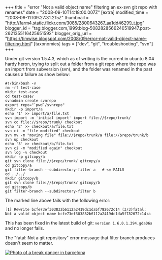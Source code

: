 +++
title = "error \"Not a valid object name\" filtering an ex-svn git repo with renames"
date = "2008-09-10T14:18:00.007Z"
[extra]
modified_time = "2008-09-11T09:27:31.215Z"
thumbnail = "http://farm4.static.flickr.com/3085/2800643267_aa1dd46299_t.jpg"
blogger_id = "tag:blogger.com,1999:blog-5082828566240519947.post-2621355116425651592"
blogger_orig_url = "https://timwise.blogspot.com/2008/09/error-not-valid-object-name-filtering.html"
[taxonomies]
tags = ["dev", "git", "troubleshooting", "svn"]
+++

Under git version 1.5.4.3, which as of writing is the current in ubuntu 8.04
hardy heron, trying to split out a folder from a git repo where the repo was an
import from subversion (svn), and the folder was renamed in the past causes a
failure as show below:

```
#!/bin/bash -v
rm -rf test-case
mkdir test-case
cd test-case/
svnadmin create svnrepo
export repo="`pwd`/svnrepo"
mkdir -p import/a
echo '1' >> import/a/file.txt
svn import -m 'initial import' import file://$repo/trunk/
svn co file://$repo/trunk/ checkout
echo '2' >> checkout/a/file.txt
svn ci -m "file modified" checkout
svn mv -m "moving file" file://$repo/trunk/a file://$repo/trunk/b
svn up checkout
echo '3' >> checkout/b/file.txt
svn ci -m "modified again" checkout
svn log -v checkout
mkdir -p gitcopy/a
git svn clone file://$repo/trunk/ gitcopy/a
cd gitcopy/a
git filter-branch --subdirectory-filter a   # <= FAILS
cd ../../
mkdir gitcopy/b
git svn clone file://$repo/trunk/ gitcopy/b
cd gitcopy/b
git filter-branch --subdirectory-filter b
```

The marked line above fails with the following error:

    [1] Rewrite bcfe73ef303832b6112a2419dc1da5f782672c14 (3/3)fatal:
    Not a valid object name bcfe73ef303832b6112a2419dc1da5f782672c14:a

This has been fixed in the latest build of git: `version 1.6.0.1.294.gda06a`
and no longer fails.

The "fatal: Not a git repository" error message that filter branch produces
doesn't seem to matter.

<div class="flickr-pic">
<a  href="https://www.flickr.com/photos/tim_abell/2800643267"><img
src="https://live.staticflickr.com/3085/2800643267_aa1dd46299.jpg" alt="Photo of a break dancer in barcelona"></a>
</div>

